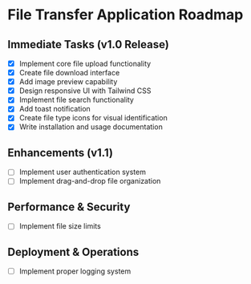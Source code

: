 # File Transfer Application Roadmap

## Immediate Tasks (v1.0 Release)
- [x] Implement core file upload functionality
- [x] Create file download interface
- [x] Add image preview capability
- [x] Design responsive UI with Tailwind CSS
- [x] Implement file search functionality
- [x] Add toast notification
- [x] Create file type icons for visual identification
- [x] Write installation and usage documentation

## Enhancements (v1.1)
- [ ] Implement user authentication system
- [ ] Implement drag-and-drop file organization

## Performance & Security
- [ ] Implement file size limits

## Deployment & Operations
- [ ] Implement proper logging system